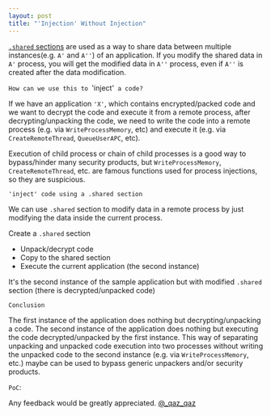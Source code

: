 ```yaml
---
layout: post
title: "'Injection' Without Injection"
---
```


[`.shared` sections](https://blogs.msdn.microsoft.com/oldnewthing/20040804-00/?p=38253) are used as a way to share data between multiple instances(e.g. `A'` and `A''`) of an application.
If you modify the shared data in `A'` process, you will get the modified data in `A''` process, even if `A''` is created after the data modification.

`How can we use this to `'inject'` a code?`

If we have an application `'X'`, which contains encrypted/packed code and we want to decrypt the code and execute it from a remote process, after decrypting/unpacking the code, we need to write the code into a remote process (e.g. via `WriteProcessMemory`, etc) and execute it (e.g. via `CreateRemoteThread`, `QueueUserAPC`, etc).

Execution of child process or chain of child processes is a good way to bypass/hinder many security products, but `WriteProcessMemory`, `CreateRemoteThread`, etc. are famous functions used for process injections, so they are suspicious.

`'inject' code using a .shared section`

We can use `.shared` section to modify data in a remote process by just modifying the data inside the current process.

Create a `.shared` section

<script src="https://gist.github.com/secrary/68ab99854b0d65824c8dded7a55d7bb7.js"></script>

* Unpack/decrypt code
* Copy to the shared section
* Execute the current application (the second instance)

<script src="https://gist.github.com/secrary/07fa39822bf7912c8856665ed1ae1672.js"></script>

It's the second instance of the sample application but with modified `.shared` section (there is decrypted/unpacked code)

<script src="https://gist.github.com/secrary/f7eeb8d660cea891ce39bde507ed1bf1.js"></script>

`Conclusion`

The first instance of the application does nothing but decrypting/unpacking a code.
The second instance of the application does nothing but executing the code decrypted/unpacked by the first instance.
This way of separating unpacking and unpacked code execution into two processes without writing the unpacked code to the second instance (e.g. via `WriteProcessMemory`, etc.) maybe can be used to bypass generic unpackers and/or security products.

`PoC`:

<script src="https://gist.github.com/secrary/260c1bf97e1f331d2029e9ea1b612ddf.js"></script>


Any feedback would be greatly appreciated. [@_qaz_qaz](https://twitter.com/_qaz_qaz)
